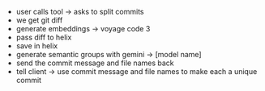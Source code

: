 - user calls tool -> asks to split commits 
- we get git diff
- generate embeddings -> voyage code 3 
- pass diff to helix
- save in helix 
- generate semantic groups with gemini -> [model name]
- send the commit message and file names back 
- tell client -> use commit message and file names to make each a unique commit